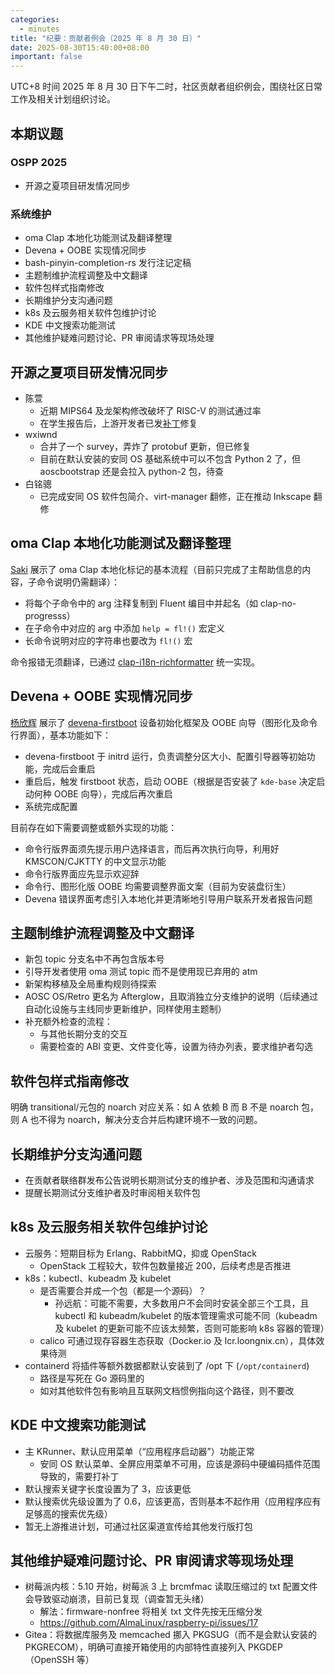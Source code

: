 ```yaml
---
categories:
  - minutes
title: "纪要：贡献者例会（2025 年 8 月 30 日）"
date: 2025-08-30T15:40:00+08:00
important: false
---
```


UTC+8 时间 2025 年 8 月 30 日下午二时，社区贡献者组织例会，围绕社区日常工作及相关计划组织讨论。

本期议题
---

### OSPP 2025

- 开源之夏项目研发情况同步

### 系统维护

- oma Clap 本地化功能测试及翻译整理
- Devena + OOBE 实现情况同步
- bash-pinyin-completion-rs 发行注记定稿
- 主题制维护流程调整及中文翻译
- 软件包样式指南修改
- 长期维护分支沟通问题
- k8s 及云服务相关软件包维护讨论
- KDE 中文搜索功能测试
- 其他维护疑难问题讨论、PR 审阅请求等现场处理

开源之夏项目研发情况同步
---

- 陈萱
    - 近期 MIPS64 及龙架构修改破坏了 RISC-V 的测试通过率
    - 在学生报告后，上游开发者已发[补丁](https://bugzilla.mozilla.org/show_bug.cgi?id=1985581)修复
- wxiwnd
    - 合并了一个 survey，弄炸了 protobuf 更新，但已修复
    - 目前在默认安装的安同 OS 基础系统中可以不包含 Python 2 了，但 aoscbootstrap 还是会拉入 python-2 包，待查
- 白铭骢
    - 已完成安同 OS 软件包简介、virt-manager 翻修，正在推动 Inkscape 翻修

oma Clap 本地化功能测试及翻译整理
---

[Saki](https://github.com/eatradish) 展示了 oma Clap 本地化标记的基本流程（目前只完成了主帮助信息的内容，子命令说明仍需翻译）：

- 将每个子命令中的 arg 注释复制到 Fluent 编目中并起名（如 clap-no-progresss）
- 在子命令中对应的 arg 中添加 `help = fl!()` 宏定义
- 长命令说明对应的字符串也要改为 `fl!()` 宏

命令报错无须翻译，已通过 [clap-i18n-richformatter](https://github.com/eatradish/clap-i18n-richformatter) 统一实现。

Devena + OOBE 实现情况同步
---

[杨欣辉](https://github.com/Cyanoxygen) 展示了 [devena-firstboot](https://github.com/AOSC-Dev/devena-firstboot) 设备初始化框架及 OOBE 向导（图形化及命令行界面），基本功能如下：

- devena-firstboot 于 initrd 运行，负责调整分区大小、配置引导器等初始功能，完成后会重启
- 重启后，触发 firstboot 状态，启动 OOBE（根据是否安装了 `kde-base` 决定启动何种 OOBE 向导），完成后再次重启
- 系统完成配置

目前存在如下需要调整或额外实现的功能：

- 命令行版界面须先提示用户选择语言，而后再次执行向导，利用好 KMSCON/CJKTTY 的中文显示功能
- 命令行版界面应先显示欢迎辞
- 命令行、图形化版 OOBE 均需要调整界面文案（目前为安装盘衍生）
- Devena 错误界面考虑引入本地化并更清晰地引导用户联系开发者报告问题

主题制维护流程调整及中文翻译
---

- 新包 topic 分支名中不再包含版本号
- 引导开发者使用 oma 测试 topic 而不是使用现已弃用的 atm
- 新架构移植及全局重构规则待探索
- AOSC OS/Retro 更名为 Afterglow，且取消独立分支维护的说明（后续通过自动化设施与主线同步更新维护，同样使用主题制）
- 补充额外检查的流程：
    - 与其他长期分支的交互
    - 需要检查的 ABI 变更、文件变化等，设置为待办列表，要求维护者勾选

软件包样式指南修改
---

明确 transitional/元包的 noarch 对应关系：如 A 依赖 B 而 B 不是 noarch 包，则 A 也不得为 noarch，解决分支合并后构建环境不一致的问题。

长期维护分支沟通问题
---

- 在贡献者联络群发布公告说明长期测试分支的维护者、涉及范围和沟通请求
- 提醒长期测试分支维护者及时审阅相关软件包

k8s 及云服务相关软件包维护讨论
---

- 云服务：短期目标为 Erlang、RabbitMQ，抑或 OpenStack
    - OpenStack 工程较大，软件包数量接近 200，后续考虑是否推进
- k8s：kubectl、kubeadm 及 kubelet
    - 是否需要合并成一个包（都是一个源码）？
        - 孙远航：可能不需要，大多数用户不会同时安装全部三个工具，且 kubectl 和 kubeadm/kubelet 的版本管理需求可能不同（kubeadm 及 kubelet 的更新可能不应该太频繁，否则可能影响 k8s 容器的管理）
    - calico 可通过现存容器生态获取（Docker.io 及 lcr.loongnix.cn），具体效果待测
- containerd 将插件等额外数据都默认安装到了 /opt 下 (`/opt/containerd`)
    - 路径是写死在 Go 源码里的
    - 如对其他软件包有影响且互联网文档惯例指向这个路径，则不要改

KDE 中文搜索功能测试
---

- 主 KRunner、默认应用菜单（“应用程序启动器”）功能正常
    - 安同 OS 默认菜单、全屏应用菜单不可用，应该是源码中硬编码插件范围导致的，需要打补丁
- 默认搜索关键字长度设置为了 3，应该更低
- 默认搜索优先级设置为了 0.6，应该更高，否则基本不起作用（应用程序应有足够高的搜索优先级）
- 暂无上游推进计划，可通过社区渠道宣传给其他发行版打包

其他维护疑难问题讨论、PR 审阅请求等现场处理
---

- 树莓派内核：5.10 开始，树莓派 3 上 brcmfmac 读取压缩过的 txt 配置文件会导致驱动崩溃，目前已复现（调查暂无头绪）
    - 解法：firmware-nonfree 将相关 txt 文件先按无压缩分发
    - https://github.com/AlmaLinux/raspberry-pi/issues/17
- Gitea：将数据库服务及 memcached 挪入 PKGSUG（而不是会默认安装的 PKGRECOM），明确可直接开箱使用的内部特性直接列入 PKGDEP（OpenSSH 等）